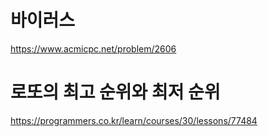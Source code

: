 # 바이러스  
https://www.acmicpc.net/problem/2606  

# 로또의 최고 순위와 최저 순위
https://programmers.co.kr/learn/courses/30/lessons/77484

